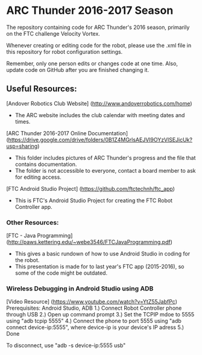 # ARC Thunder 2016-2017 Season
The repository containing code for ARC Thunder's 2016 season, primarily on the FTC challenge Velocity Vortex.

Whenever creating or editing code for the robot, please use the .xml file in this repository for robot configuration settings.

Remember, only one person edits or changes code at one time. Also, update code on GitHub after you are finished changing it.

## Useful Resources:
[Andover Robotics Club Website] (http://www.andoverrobotics.com/home)
  - The ARC website includes the club calendar with meeting dates and times.
  
[ARC Thunder 2016-2017 Online Documentation] (https://drive.google.com/drive/folders/0B1Z4MGrlsAEJVl9OYzVlSEJicUk?usp=sharing)
  - This folder includes pictures of ARC Thunder's progress and the file that contains documentation.
  - The folder is not accessible to everyone, contact a board member to ask for editing access.
  
[FTC Android Studio Project] (https://github.com/ftctechnh/ftc_app)
  - This is FTC's Android Studio Project for creating the FTC Robot Controller app. 
  
### Other Resources:
[FTC - Java Programming] (http://paws.kettering.edu/~webe3546/FTCJavaProgramming.pdf)
  - This gives a basic rundown of how to use Android Studio in coding for the robot.
  - This presentation is made for to last year's FTC app (2015-2016), so some of the code might be outdated. 
  
### Wireless Debugging in Android Studio using ADB
[Video Resource] (https://www.youtube.com/watch?v=YtZ55JabfPc)
Prerequisites: Android Studio, ADB
1.) Connect Robot Controller phone through USB
2.) Open up command prompt
3.) Set the TCPIP mdoe to 5555 using "adb tcpip 5555"
4.) Connect the phone to port 5555 using "adb connect device-ip:5555", where device-ip is your device's IP adress
5.) Done

To disconnect, use "adb -s device-ip:5555 usb"
